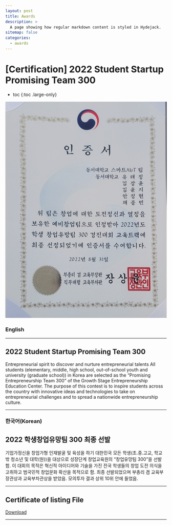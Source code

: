 ```yaml
---
layout: post
title: Awards
description: >
  A page showing how regular markdown content is styled in Hydejack.
sitemap: false
categories:
  - awards
---
```


# [Certification] 2022 Student Startup Promising Team 300

* toc
{:toc .large-only}


![screenshot](/assets/img/blog/u300.jpeg)

### English
---
## 2022 Student Startup Promising Team 300
 Entrepreneurial spirit to discover and nurture entrepreneurial talents All students (elementary, middle, high school, out-of-school youth and university (graduate school)) in Korea are selected as the “Promising Entrepreneurship Team 300” of the Growth Stage Entrepreneurship Education Center. The purpose of this contest is to inspire students across the country with innovative ideas and technologies to take on entrepreneurial challenges and to spread a nationwide entrepreneurship culture.

 
---

### 한국어(Korean)
## 2022 학생창업유망팀 300 최종 선발
  
  기업가정신을 창업가형 인재발굴 및 육성을 하기 대한민국 모든 학생(초․중․고교, 학교 밖 청소년 및 대학(원))을 대상으로 성장단계 창업교육원의 “창업유망팀 300”을 선발함.
  이 대회의 목적은 혁신적 아이디어와 기술을 가진 전국 학생들의 창업 도전 의식을 고취하고 범국민적 창업문화 확산을 목적으로 함. 최종 선발되었으며 부총리 겸 교육부장관상과 교육부차관상을 받았음. 모의투자 결과 상위 10위 안에 들었음.

---

## Certificate of listing File
[Download](https://bit.ly/3z6MJjf)

---